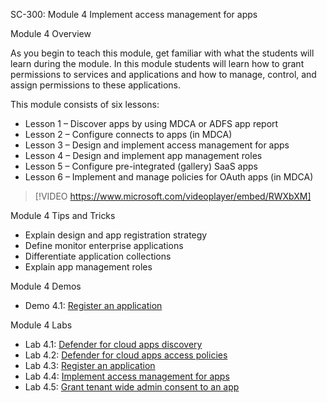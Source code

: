 SC-300: Module 4 Implement access management for apps

Module 4 Overview

As you begin to teach this module, get familiar with what the students will learn during the module. In this module students will learn how to grant permissions to services and applications and how to manage, control, and assign permissions to these applications.

This module consists of six lessons:

- Lesson 1 – Discover apps by using MDCA or ADFS app report
- Lesson 2 – Configure connects to apps (in MDCA)
- Lesson 3 – Design and implement access management for apps
- Lesson 4 – Design and implement app management roles
- Lesson 5 – Configure pre-integrated (gallery) SaaS apps
- Lesson 6 – Implement and manage policies for OAuth apps (in MDCA)
 
> [!VIDEO https://www.microsoft.com/videoplayer/embed/RWXbXM]  

Module 4 Tips and Tricks

- Explain design and app registration strategy
- Define monitor enterprise applications
- Differentiate application collections
- Explain app management roles

Module 4 Demos

- Demo 4.1: [Register an application](https://github.com/MicrosoftLearning/SC-300-Identity-and-Access-Administrator/blob/master/Instructions/Labs/Lab_09_ConfigureAndDeploySelfServicePasswordReset.md)

Module 4 Labs

- Lab 4.1: [Defender for cloud apps discovery](https://github.com/MicrosoftLearning/SC-300-Identity-and-Access-Administrator/blob/master/Instructions/Labs/Lab_01_ManageUserRoles.md)
- Lab 4.2: [Defender for cloud apps access policies](https://aka.ms/az104exam)
- Lab 4.3: [Register an application](https://github.com/MicrosoftLearning/SC-300-Identity-and-Access-Administrator/blob/master/Instructions/Labs/Lab_03_AssignLicensesToUsersByGroupMembershipAAD.md)
- Lab 4.4: [Implement access management for apps](https://aka.ms/SC300exam)
- Lab 4.5: [Grant tenant wide admin consent to an app](https://github.com/MicrosoftLearning/SC-300-Identity-and-Access-Administrator/blob/master/Instructions/Labs/Lab_15_ConfigureAAD_MultiFactorAuthRegPolicy.md) 